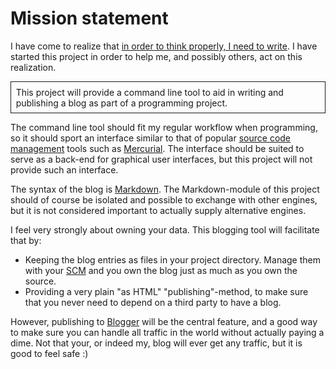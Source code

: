 Mission statement
=================

I have come to realize that [in order to think properly, I need to write][essay]. I have started this project in order to help me, and possibly others, act on this realization.

[essay]: http://www.paulgraham.com/essay.html

<div style="
    border-style: solid;
    border-width: 1px;
    padding: 1ex;
">This project will provide a command line tool to aid in writing and publishing a blog as part of a programming project.</div>


The command line tool should fit my regular workflow when programming, so it should sport an interface similar to that of popular [source code management][SCM] tools such as [Mercurial][hg]. The interface should be suited to serve as a back-end for graphical user interfaces, but this project will not provide such an interface.

[SCM]: http://en.wikipedia.org/wiki/Revision_control
[hg]: http://mercurial.selenic.com/wiki/


The syntax of the blog is [Markdown][md]. The Markdown-module of this project should of course be isolated and possible to exchange with other engines, but it is not considered important to actually supply alternative engines.

[md]: http://daringfireball.net/projects/markdown/


I feel very strongly about owning your data. This blogging tool will facilitate that by:

 * Keeping the blog entries as files in your project directory. Manage them with your [SCM][SCM] and you own the blog just as much as you own the source.
 * Providing a very plain "as HTML" "publishing"-method, to make sure that you never need to depend on a third party to have a blog.

However, publishing to [Blogger](http://www.blogger.com) will be the central feature, and a good way to make sure you can handle all traffic in the world without actually paying a dime. Not that your, or indeed my, blog will ever get any traffic, but it is good to feel safe :)
